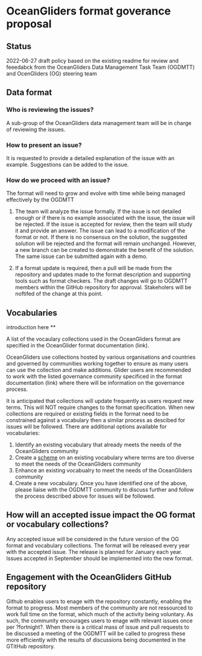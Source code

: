 # OceanGliders format goverance proposal

## Status

2022-06-27 draft policy based on the existing readme for review and feeedabck
from the OceanGliders Data Management Task Team (OGDMTT) and OcenGliders (OG) steering team

## Data format


### Who is reviewing the issues?
A sub-group of the OceanGliders data management team will be in charge of reviewing the issues.

### How to present an issue?
It is requested to provide a detailed explanation of the issue with an example. Suggestions can be added to the issue.

### How do we proceed with an issue?
The format will need to grow and evolve with time while being managed effectively by the OGDMTT

1. The team will analyze the issue formally. If the issue is not detailed enough or if there is no example associated with the issue, the issue will be rejected. If the issue is accepted for review, then the team will study it and provide an answer. The issue can lead to a modification of the format or not. If there is no consensus on the solution, the suggested solution will be rejected and the format will remain unchanged. However, a new branch can be created to demonstrate the benefit of the solution. The same issue can be submitted again with a demo.

2. If a format update is required, then a pull will be made from the repository and updates made to the format description and supporting tools such as format checkers. The draft changes will go to OGDMTT members within the GitHub repository for approval. Stakeholers will be noftifed of the change at this point.

## Vocabularies
introduction here **

A list of the vocaulary collections used in the OceanGliders format are specified in the OceanGlider format documentation (link). 

OceanGliders use collections hosted by various organisations and countries and governed by communities working together to ensure as many users can use the collection and make additions. Glider users are recommended to work with the listed governance community specificed in the format documentation (link) where there will be information on the governance process. 

It is anticipated that collections will update frequently as users request new terms. This will NOT require changes to the format specification. When new collections  are required or existing fields in the format need to be constrained against a vocabulary then a similar process as descibed for issues will be followed. There are additional options available for vocabularies:

1. Identify an existing vocabulary that already meets the needs of the OceanGliders community
2. Create a [scheme](https://www.bodc.ac.uk/resources/products/web_services/vocab/#uris) on an existing vocabulary where terms are too diverse to meet the needs of the OceanGliders community
3. Enhance an existing vocabualry to meet the needs of the OceanGliders community
4. Create a new vocabulary.
Once you have identified one of the above, please liaise with the OGDMTT community to discuss further and follow the process described above for issues will be followed.

## How will an accepted issue impact the OG format or vocabulary collections?
Any accepted issue will be considered in the future version of the OG format and vocabulary collections. The format will be released every year with the accepted issue. The release is planned for January each year. Issues accepted in September should be implemented into the new format.

## Engagement with the OceanGliders GitHub repository
Github enables users to enage with the repository constantly, enabling the format to progress. Most members of the community are not ressourced to work full time on the format, which much of the activity being voluntary. As such, the community encourages users to enage with relevant issues once per ?fortnight?. When there is a critical mass of issue and pull requests to be discussed a meeting of the OGDMTT will be called to progress these more efficiently with the results of discussions being documented in the GTitHub repository.
